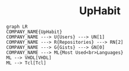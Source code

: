 <h1 align="center">UpHabit</h1>

```mermaid
graph LR
COMPANY_NAME{UpHabit}
COMPANY_NAME ---> U{Users} ---> UN[1]
COMPANY_NAME ---> R{Repositories} ---> RN[2]
COMPANY_NAME ---> G{Gists} ---> GN[0]
COMPANY_NAME ---> ML{Most Used<br>Languages}
ML --> VHDL[VHDL]
ML --> Tcl[Tcl]
```
